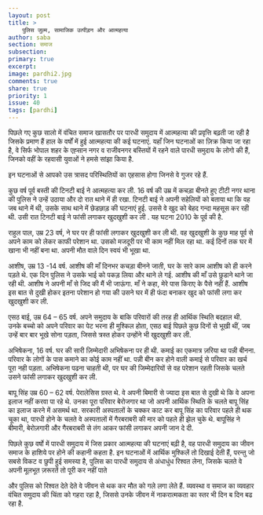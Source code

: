 ```yaml
---
layout: post
title: >
    पुलिस जुल्म, सामाजिक उत्पीड़न और आत्महत्या
author: saba
section: समाज
subsection:
primary: true
excerpt:
image: pardhi2.jpg
comments: true
share: true
priority: 1
issue: 40
tags: [pardhi]
---
```


पिछले गए कुछ सालो में वंचित समाज खासतौर पर पारधी समुदाय में आत्महत्या की प्रवृत्ति बढ़ती जा रही है जिसके प्रमाण हैं हाल के वर्षों में हुई आत्महत्या की कई घटनाएं. यहाँ जिन घटनाओं का ज़िक्र किया जा रहा है, वे सिर्फ भोपाल शहर के एह्सान नगर व राजीवनगर बस्तियों में रहने वाले पारधी समुदाय के लोगो की हैं, जिनको वहीं के रहवासी युवाओं ने हमसे सांझा किया है.

इन घटनाओं से आपको उस त्रासद परिस्थितियों का एहसास होगा जिनसे वे गुजर रहे हैं.

कुछ वर्ष पूर्व बस्ती की टिनटी बाई ने आत्महत्या कर ली. 16 वर्ष की उम्र में कचड़ा बीनते हुए टीटी नगर थाना की पुलिस ने उन्हें उठाया और दो रात थाने में ही रखा. टिनटी बाई ने अपनी सहेलियों को बताया था कि वह जब थाने में थी, उसके साथ थाने में छेडछाड़ की घटनाएं हुई. उससे वे खुद को बेहद गन्दा महसूस कर रही थी. उसी रात टिनटी बाई ने फांसी लगाकर खुदखुशी कर ली . यह घटना 2010 के पूर्व की है.

राहुल पाल, उम्र 23 वर्ष, ने घर पर ही फांसी लगाकर खुदखुशी कर ली थी. वह खुदखुशी के कुछ माह पूर्व से अपने काम को लेकर काफी परेशान था. उसको मजदूरी पर भी काम नहीं मिल रहा था. कई दिनों तक घर में खाना भी नहीं बना था. अपनी मौत वाले दिन स्वयं भी भूखा था.

आशीष, उम्र 13 -14 वर्ष. आशीष की माँ दिनभर कचड़ा बीनने जाती, घर के सारे काम आशीष को ही करने पड़ते थे. एक दिन पुलिस ने उसके भाई को पकड़ लिया और थाने ले गई. आशीष की माँ उसे छुडाने थाने जा रही थी. आशीष ने अपनी माँ से जिद की मैं भी जाऊंगा. माँ ने कहा, मेरे पास किराए के पैसे नहीं हैं. आशीष इस बात से दुखी होकर इतना परेशान हो गया की उसने घर में ही फंदा बनाकर खुद को फांसी लगा कर खुदखुशी कर ली.

एसठ बाई, उम्र 64 – 65 वर्ष. अपने समुदाय के बाकि परिवारों की तरह ही आर्थिक स्थिति बदहाल थी. उनके बच्चो को अपने परिवार का पेट भरना ही मुश्किल होता, एसठ बाई पिछले कुछ दिनों से भूखी थीं, जब उन्हें बार बार भूखे सोना पड़ता, जिससे त्रस्त होकर उन्होंने भी खुदखुशी कर ली.

अभिषेकना, 16 वर्ष. घर की सारी ज़िम्मेदारी अभिषेकना पर ही थी. कमाई का एकमात्र ज़रिया था पन्नी बीनना. परिवार के लोगों के पास कमाने का कोई काम नहीं था. पन्नी बीन कर होने वाली कमाई से परिवार का खर्च पूरा नही पड़ता. अभिषेकना पढना चाहती थी, पर घर की जिम्मेदारियों से वह परेशान रहती जिसके चलते उसने फांसी लगाकर खुदखुशी कर ली.

बापू सिंह उम्र 60 – 62 वर्ष. पेरालेसिस ग्रस्त थे. वे अपनी बिमारी से ज्यादा इस बात से दुखी थे कि वे अपना इलाज नहीं करवा पा रहे थे. उनका पूरा परिवार बेरोजगार था जो अपनी आर्थिक स्थिति के चलते बापू सिंह का इलाज करने में असमर्थ था. सरकारी अस्पतालों के चक्कर काट कर बापू सिंह का परिवार पहले ही थक चूका था, पारधी होने के चलते वे अस्पतालों में गैरबराबरी की मार को पहले ही झेल चुके थे. बापूसिंह ने बीमारी, बेरोज़गारी और गैरबराबरी से तंग आकर फांसी लगाकर अपनी जान दे दी.

पिछले कुछ वर्षो में पारधी समुदाय में जिस प्रकार आत्महत्या की घटनाएं बढ़ी है, वह पारधी समुदाय का जीवन समाज के हाशिये पर होने की कहानी कहता है. इन घटनाओं में आर्थिक मुश्किलें तो दिखाई देती हैं, परन्तु जो सबसे विकट व छुपी हुई समस्या है, पुलिस का पारधी समुदाय से अंधाधुंध रिश्वत लेना, जिसके चलते वे अपनी मूलभूत ज़रूरतें तो पूरी कर नहीं पाते

और पुलिस को रिश्वत देते देते वे जीवन से थक कर मौत को गले लगा लेते हैं. व्यवस्था व समाज का व्यवहार वंचित समुदाय की चिंता को गहरा रहा है, जिससे उनके जीवन में नाकरात्मकता का स्तर भी दिन ब दिन बढ रहा है.